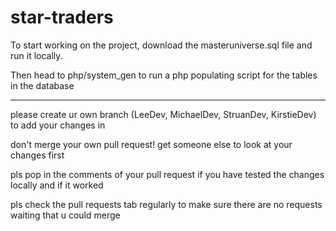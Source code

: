 # star-traders

To start working on the project, download the masteruniverse.sql file and run it locally.

Then head to php/system_gen to run a php populating script for the tables in the database

------------------------

please create ur own branch (LeeDev, MichaelDev, StruanDev, KirstieDev) to add your changes in

don't merge your own pull request! get someone else to look at your changes first

pls pop in the comments of your pull request if you have tested the changes locally and if it worked

pls check the pull requests tab regularly to make sure there are no requests waiting that u could merge
